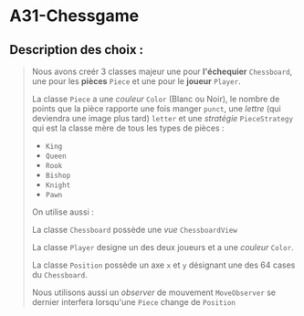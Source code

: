 # A31-Chessgame 

## Description des choix : 
> Nous avons creér 3 classes majeur une pour **l'échequier** `Chessboard`,
> une pour les **pièces** `Piece` 
> et une pour le **joueur** `Player`.
> 
> La classe `Piece` a une *couleur* `Color` (Blanc ou Noir), 
> le nombre de points que la pièce rapporte une fois manger `punct`, 
> une *lettre* (qui deviendra une image plus tard) `letter`
> et une *stratégie* `PieceStrategy` qui est la classe mère de tous les types de pièces :
> - `King`
> - `Queen`
> - `Rook`
> - `Bishop`
> - `Knight`
> - `Pawn`
> 
> On utilise aussi :
> 
> La classe `Chessboard` possède une *vue* `ChessboardView`
> 
> La classe `Player` designe un des deux joueurs et a une *couleur* `Color`.
> 
> La classe `Position` possède un axe `x` et `y` désignant une des 64 cases du `Chessboard`.
> 
> 
> Nous utilisons aussi un *observer* de mouvement `MoveObserver` se dernier interfera lorsqu'une `Piece` change de `Position` 
> 
